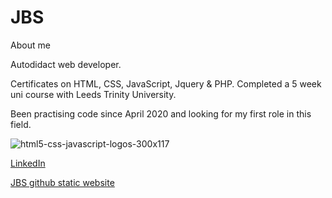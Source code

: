# JBS
About me

Autodidact web developer. 

Certificates on HTML, CSS, JavaScript, Jquery & PHP. 
Completed a 5 week uni course with Leeds Trinity University.

Been practising code since April 2020 and looking for my first role in this field.

![html5-css-javascript-logos-300x117](https://user-images.githubusercontent.com/71082969/107945328-5d35b100-6f87-11eb-9049-c3185cde168f.png)

[LinkedIn](https://www.linkedin.com/in/john-stapylton-33315b36)

[JBS github static website](https://jonwon30.github.io/JBS-Developer-Profile/)
